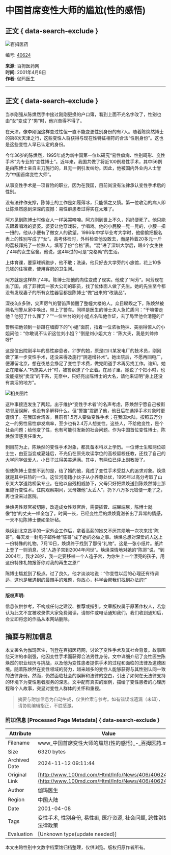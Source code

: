 # 中国首席变性大师的尴尬(性的感悟)

## 正文 { data-search-exclude }


![百拇医药](http://www.100md.com/about/logo.gif)

编号: [40624](http://www.100md.com/index/other/infono2005/053/50.htm)

**来源:** 百拇医药网  
**时间:** 2001年4月8日  
**作者:** 伽玛医生  

---

## 正文 { data-search-exclude }

当李刚强从陈焕然手中接过刚刚更换的户口簿，看到上面不光名字改了，性别也由“女”变成了“男”时，他兴奋得不得了。

在天津，像李刚强这样变过性但一直不能变更性别身份的有7人。随着陈焕然博士的第8次天津之行，这些变性人将获得与现在性特征相符的合法“性别身份”。这也是这些变性人早已认定的身份。

今年36岁的陈焕然，1995年成为新中国第一位以研究“易性癖病、性别畸形、变性手术”为专业的“变性博士”。近年来，我国共做了将近100例易性手术，其中56例是由陈博士亲自主刀施行的，且无一例引发纠纷。因此，他被国内外业内人士誉为“中国首席变性大师”。

从事变性手术是一项冒险的职业，因为在我国，目前尚没有法律承认变性手术后的性别。

没有法律作支撑，陈博士的工作是如履薄冰，只能慎之又慎。第一位收治的病人即让陈焕然感到深深的震撼：易性癖患者过得实在太难了。 

阿方见到陈博士时像女人一样哭哭啼啼。阿方刚到世上不久，妈妈便死了。他只能去跟着唱戏的婆婆。婆婆让他穿戏装，学唱戏。他的小屁股一晃一晃的，小腰一扭一扭的，他从小便有了做女人的欲望。1986年中学毕业考大学时，他偷偷把报名表上的性别写成了“女”。高考体检时，外科检查他没敢去，而是拎着20多元一斤的荔枝拜托了一位熟人，填写了份“合格”表。“混”进了深圳大学后，跟4个女生住了4年的女生宿舍。他说，这4年过的可是“克格勃”的生活。 

上体育课，要穿球裤跑步，他不敢；洗澡，他只好去大学旁的小旅馆，花上10多元钱的住宿费，使用客房的卫生间。 

阿方就是这样熬了4年。陈博士把他的向往变成了现实。他成了“阿芳”。阿芳现在出了国，成了菲律宾一家大公司的职员，找了位体面人做了先生。她的先生至今都没有发现妻子的所有女性器官都是陈博士“做”出来的“改装品”。 

深夜3点多钟，尖声厉气的警笛声惊醒了整幢大楼的人。众目睽睽之下，陈焕然被两名刑警从家中唤出，带上了警车。同样是医生的博士夫人急忙质问：“干嘛带走他？他犯了什么罪了？”“一位坐台的刘小姐点名叫他作证，去了局里他会清楚的!” 

警察把他领到一排蹲在墙脚下的“小姐”面前，指着一位浓妆艳抹、美丽得惊人的小姐问他：“你敢说不认识这位刘小姐？”倒是刘小姐大方：“陈大夫，我是刘帅帅呀!” 

这是位出院刚半年的易性癖患者。21岁的她，原是四川某发电厂的技术员，刚刚做了第一步变性手术，还没来得及施行“阴道增补术”。她出院后，不愿再回电厂，便滞留北京，想在夜总会挣足了变性手术费，做完阴道手术再另找工作。谁知，她正在陪客人“巧施美人计”时，被警察逮了个正着。在局子里，她说了个把小时，也没能摆脱“卖淫”的干系，无奈中，只好亮出陈博士的大名，请他来证明“身上还没有卖淫的地方”。

![相关图片](http://www.duyihua.cn/photo/beauty/3/594.jpg)

这种事接连发生了两起。出于维护“变性手术者”的名声考虑，陈焕然宁愿自己被街坊邻居误解，也没有多解释什么。但“警笛”震醒了他，他日后在选择手术对象时更谨慎了。在我国台湾省，目前有1.5万人要做变性手术；在我国大陆，按照五万分之一的男性易性癖发病率，至少也有2.4万人想变性。这些人，不给他变性，是个社会问题；给他变了性，也有可能引发新的社会问题。作为中国首位变性博士，陈焕然深感责任重大。 

到目前为止，陈焕然的变性手术对象，都具备本科以上学历。一位博士生和两位硕士生，由亚当变成夏娃后，不光仍在原先攻读学位的高校留校任教，还找了自己的大学同学做爱人，小日子过得美美满满。其中，有两位已评上副教授了。

但使陈博士意想不到的是，结了婚的他，竟成了变性手术受益人的追求对象。焕焕就是其中狂热的一位。这位河南籍小伙子从小养尊处优，1995年以高分考取了山东某大学道路桥梁专业。在他以自残相威胁下，父母只好把焕焕送到陈焕然博士那里施行变性术。住院观察期间，父母嫌他“太丢人”，扔下八万多元钱便一走了之，再也没来过医院。

焕焕男性器官被切除，改造成女性器官后，需要插管、端屎端尿，陈博士就像“她”的丈夫一样全包了。时间一长，已经变性后的焕焕竟滋长出了异常的情感，一天不见陈博士便如坐针毡。

焕焕到北京昌平的一家外企工作后，拿着高薪的她又不厌其烦地一次次来找“陈哥”。每天发一封电子邮件给“陈哥”成了她的必做之事。焕焕总想对深爱的人送上一份特殊的礼物。7月10日，焕焕终于找到了那份“礼物”。这是一张小纸片。纸片上登了一则消息，说“人造子宫到2004年问世”。焕焕深情地对她的“陈哥”说，“到2004年，我才28岁，我一定要移植一个人造子宫，为你生上一个漂亮的孩子，用这份特殊礼物报答你对我的再生之恩!” 

陈博士尴尬到了极点。过了良久，他才淡淡地说：“你变性以后的心理还有待调适，这也是我遇到的最棘手的难题，你放心，科学会帮我们找到办法的!”

---

**版权声明:** 

信息仅供参考，不构成任何之建议、推荐或指引。文章版权属于原著作权人，若您认为此文不宜被收录供大家免费阅读，请邮件或电话通知我们，我们收到通知后，会立即将您的作品从本网站删除。

## 摘要与附加信息

<!-- tcd_abstract -->
本文署名为伽玛医生，刊登在百拇医药网，讨论了变性手术及其社会背景。故事围绕天津的李刚强，他因变性手术而获得合法男性身份。文中详细介绍了变性医生陈焕然的职业经历与挑战，以及他为变性患者提供手术的过程和面临的法律及道德困境。随着陈焕然在变性领域的努力，越来越多的变性人能够获得与其性别认同一致的法律身份。然而，仍然面临社会的误解和法律的空白，引出了如何在无法律支持的环境下为变性患者服务的深思。文中配有真实的案例，描绘了变性患者的心理历程和个人故事，突显对变性人群体的关怀和重视。
<!-- tcd_abstract_end -->

> 摘要与附加信息为自动生成，仅供检索与参考。如有错误或遗漏（未知），请协助编辑指正，不胜感激。

### 附加信息 [Processed Page Metadata] { data-search-exclude }

| Attribute       | Value                                  |
|-----------------|----------------------------------------|
| Filename        | www_中国首席变性大师的尴尬(性的感悟)_-_百拇医药.md                             |
| Size            | 6320 bytes                           |
| Archived Date   | 2024-11-12 09:11:44                             |
| Original Link   | [http://www.100md.com/Html/Info/News/406/40624.htm](http://www.100md.com/Html/Info/News/406/40624.htm)                       |
| Author          | 伽玛医生                               |
| Region          | 中国大陆                               |
| Date            | 2001-04-08                                 |
| Tags            | 变性手术, 性别身份, 易性癖, 医疗资源, 社会问题, 跨性别故事, 法律政策                                 |
| Evaluation            | [Unknown type(update needed)]                                 |
<!-- tcd_table_end -->

本文由跨性别中文数字档案馆归档整理，仅供浏览。版权归原作者所有。
